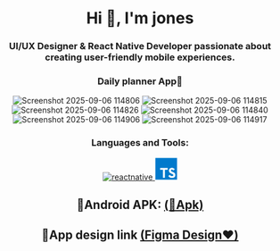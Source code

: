 <h1 align="center">Hi 👋, I'm jones</h1>
<h3 align="center">UI/UX Designer & React Native Developer passionate about creating user-friendly mobile experiences.</h3>


<h3 align="center"> Daily planner App📱 </h3>



<div align="center">
 <img width="150" height="497" alt="Screenshot 2025-09-06 114806" src="https://github.com/user-attachments/assets/4d674960-d891-4b4b-b26c-90af274ffe03" />
<img width="150" height="476" alt="Screenshot 2025-09-06 114815" src="https://github.com/user-attachments/assets/375abec5-834b-4771-9796-f19d9b267f78" />
<img width="150" height="476" alt="Screenshot 2025-09-06 114826" src="https://github.com/user-attachments/assets/5501276b-b7bb-46df-8dea-b81b6b7f1c14" />
<img width="150" height="480" alt="Screenshot 2025-09-06 114840" src="https://github.com/user-attachments/assets/c0a1f73e-4bb6-4230-9440-0ddf8137d006" />
<img width="150" height="476" alt="Screenshot 2025-09-06 114906" src="https://github.com/user-attachments/assets/d1e7759d-79e9-45ab-8ce9-44cf7ada515d" />
<img width="150" height="481" alt="Screenshot 2025-09-06 114917" src="https://github.com/user-attachments/assets/ad68949f-24a2-4002-9f87-d807062c680c" />
</div>



<h3 align="center">Languages and Tools:</h3>


<p align="center"> <a href="https://reactnative.dev/" target="_blank" rel="noreferrer"> <img src="https://reactnative.dev/img/header_logo.svg" alt="reactnative" width="40" height="40"/> </a> <a href="https://www.typescriptlang.org/" target="_blank" rel="noreferrer"> <img src="https://raw.githubusercontent.com/devicons/devicon/master/icons/typescript/typescript-original.svg" alt="typescript" width="40" height="40"/> </a></p>

<h2 align="center">📱Android APK:
  <a href="https://expo.dev/accounts/jones_j/projects/daily_planner_app/builds/d27588f5-9c41-4cf4-b596-102182bf1fa0" align="center">(📱Apk)
  </a></h2>

  <h2 align="center">📱App design link
  <a href="" align="center">(Figma Design❤️)
  </a></h2>



